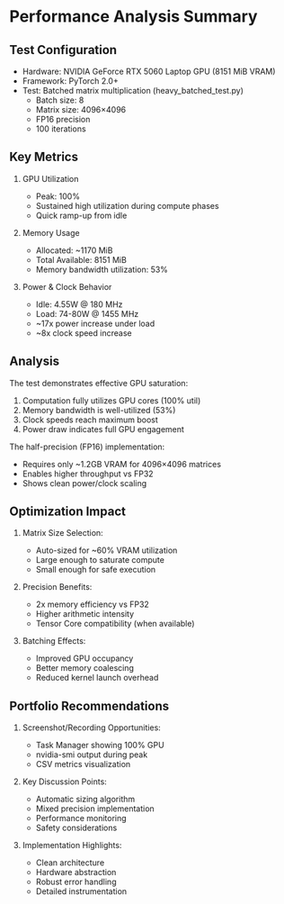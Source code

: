 # Performance Analysis Summary

## Test Configuration
- Hardware: NVIDIA GeForce RTX 5060 Laptop GPU (8151 MiB VRAM)
- Framework: PyTorch 2.0+
- Test: Batched matrix multiplication (heavy_batched_test.py)
  - Batch size: 8
  - Matrix size: 4096×4096
  - FP16 precision
  - 100 iterations

## Key Metrics
1. GPU Utilization
   - Peak: 100%
   - Sustained high utilization during compute phases
   - Quick ramp-up from idle

2. Memory Usage
   - Allocated: ~1170 MiB
   - Total Available: 8151 MiB
   - Memory bandwidth utilization: 53%

3. Power & Clock Behavior
   - Idle: 4.55W @ 180 MHz
   - Load: 74-80W @ 1455 MHz
   - ~17x power increase under load
   - ~8x clock speed increase

## Analysis
The test demonstrates effective GPU saturation:
1. Computation fully utilizes GPU cores (100% util)
2. Memory bandwidth is well-utilized (53%)
3. Clock speeds reach maximum boost
4. Power draw indicates full GPU engagement

The half-precision (FP16) implementation:
- Requires only ~1.2GB VRAM for 4096×4096 matrices
- Enables higher throughput vs FP32
- Shows clean power/clock scaling

## Optimization Impact
1. Matrix Size Selection:
   - Auto-sized for ~60% VRAM utilization
   - Large enough to saturate compute
   - Small enough for safe execution

2. Precision Benefits:
   - 2x memory efficiency vs FP32
   - Higher arithmetic intensity
   - Tensor Core compatibility (when available)

3. Batching Effects:
   - Improved GPU occupancy
   - Better memory coalescing
   - Reduced kernel launch overhead

## Portfolio Recommendations
1. Screenshot/Recording Opportunities:
   - Task Manager showing 100% GPU
   - nvidia-smi output during peak
   - CSV metrics visualization

2. Key Discussion Points:
   - Automatic sizing algorithm
   - Mixed precision implementation
   - Performance monitoring
   - Safety considerations

3. Implementation Highlights:
   - Clean architecture
   - Hardware abstraction
   - Robust error handling
   - Detailed instrumentation